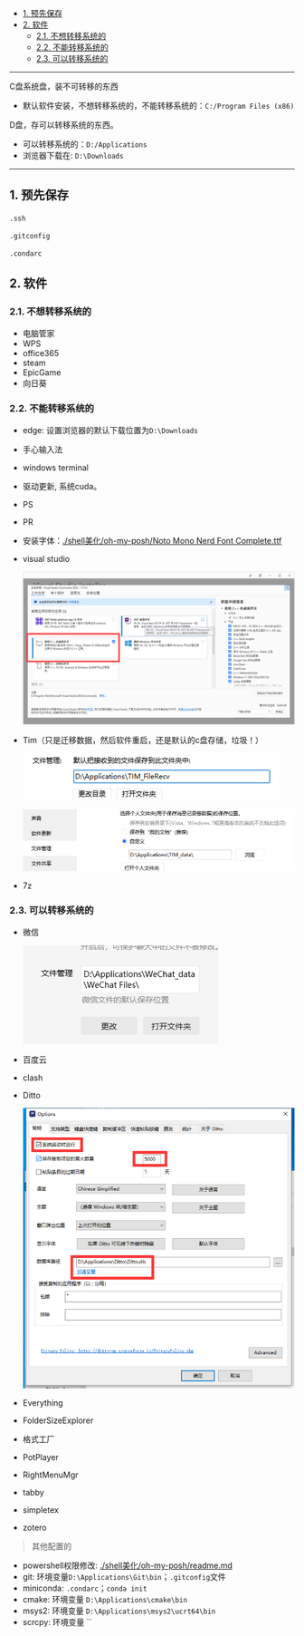 - [1. 预先保存](#1-预先保存)
- [2. 软件](#2-软件)
  - [2.1. 不想转移系统的](#21-不想转移系统的)
  - [2.2. 不能转移系统的](#22-不能转移系统的)
  - [2.3. 可以转移系统的](#23-可以转移系统的)


---

C盘系统盘，装不可转移的东西
- 默认软件安装，不想转移系统的，不能转移系统的：`C:/Program Files (x86)`

D盘，存可以转移系统的东西。
- 可以转移系统的：`D:/Applications`
- 浏览器下载在: `D:\Downloads`
---

## 1. 预先保存

`.ssh`

`.gitconfig`

`.condarc`


## 2. 软件

### 2.1. 不想转移系统的

- 电脑管家
- WPS
- office365
- steam
- EpicGame
- 向日葵

### 2.2. 不能转移系统的
- edge: 设置浏览器的默认下载位置为`D:\Downloads`
- 手心输入法
- windows terminal
- 驱动更新, 系统cuda。
- PS
- PR
- 安装字体：[./shell美化/oh-my-posh/Noto Mono Nerd Font Complete.ttf](./shell美化/oh-my-posh/Noto%20Mono%20Nerd%20Font%20Complete.ttf)
- visual studio

  ![Alt text](../../images/image-3.png)


- Tim（只是迁移数据，然后软件重启，还是默认的c盘存储，垃圾！）

    ![Alt text](../../images/image-5.png)
    
    ![Alt text](../../images/image-4.png)
- 7z

### 2.3. 可以转移系统的

- 微信

  ![Alt text](../../images/image-6.png)

- 百度云
- clash
- Ditto

    ![Alt text](../../images/image-7.png)
- Everything
- FolderSizeExplorer
- 格式工厂
- PotPlayer
- RightMenuMgr
- tabby
- simpletex
- zotero

> 其他配置的

- powershell权限修改: [./shell美化/oh-my-posh/readme.md](./shell美化/oh-my-posh/readme.md)
- git: 环境变量`D:\Applications\Git\bin`；`.gitconfig`文件
- miniconda: `.condarc`；`conda init`
- cmake: 环境变量 `D:\Applications\cmake\bin`
- msys2: 环境变量 `D:\Applications\msys2\ucrt64\bin`
- scrcpy: 环境变量 ``